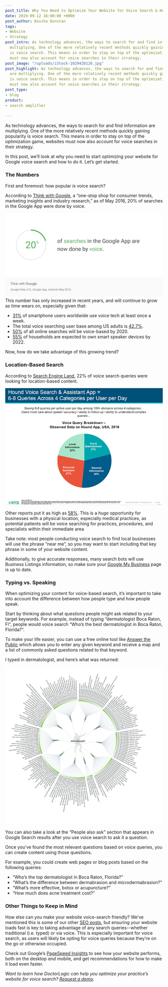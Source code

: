 ```yaml
---
post_title: Why You Need to Optimize Your Website for Voice Search & How to Do It
date: 2019-09-12 16:00:00 +0000
post_author: Keisha Dunstan
tags:
- Website
- Strategy
post_intro: As technology advances, the ways to search for and find information are
  multiplying. One of the more relatively recent methods quickly gaining popularity
  is voice search. This means in order to stay on top of the optimization game, websites
  must now also account for voice searches in their strategy.
post_image: "/uploads/iStock-1029428126.jpg"
post_highlight: As technology advances, the ways to search for and find information
  are multiplying. One of the more relatively recent methods quickly gaining popularity
  is voice search. This means in order to stay on top of the optimization game, websites
  must now also account for voice searches in their strategy.
post_type:
- blog
product:
- search amplifier

---
```

As technology advances, the ways to search for and find information are multiplying. One of the more relatively recent methods quickly gaining popularity is voice search. This means in order to stay on top of the optimization game, websites must now also account for voice searches in their strategy.

In this post, we’ll look at why you need to start optimizing your website for Google voice search and how to do it. Let’s get started.

### The Numbers

First and foremost: how popular _is_ voice search?

According to [Think with Google](https://www.thinkwithgoogle.com/data/voice-search-statistics/), a “one-stop shop for consumer trends, marketing insights and industry research,” as of May 2016, 20% of searches in the Google App were done by voice.

![](/uploads/21Yx3-data-voice-search-statistics-download.jpg)  
This number has only increased in recent years, and will continue to grow as time wears on, especially given that:

* [31%](https://www.statista.com/statistics/787382/worldwide-voice-technology-utilization/) of smartphone users worldwide use voice tech at least once a week.
* The total voice searching user base among US adults is [42.7%](https://voicebot.ai/2018/04/03/over-half-of-smartphone-owners-use-voice-assistants-siri-leads-the-pack/).
* [50%](https://www.comscore.com/Insights/Presentations-and-Whitepapers/2017/The-Future-of-Voice-From-Smartphones-to-Smart-Speakers-to-Smart-Homes) of all online searches will be voice-based by 2020.
* [55%](https://www.occstrategy.com/media/1285/the-talking-shop_uk.pdf) of households are expected to own smart speaker devices by 2022.

Now, how do we take advantage of this growing trend?

### Location-Based Search

According to [Search Engine Land](https://searchengineland.com/voice-search-explosion-will-change-local-search-251776), 22% of voice search queries were looking for location-based content.

![](/uploads/hound-voice-graphic.png)

Other reports put it as high as [58%](https://www.brightlocal.com/research/voice-search-for-local-business-study/). This is a _huge_ opportunity for businesses with a physical location, especially medical practices, as potential patients will be voice searching for practices, procedures, and specialists within their immediate area

Take note: most people conducting voice search to find local businesses will use the phrase “near me”, so you may want to start including that key phrase in some of your website content.

Additionally, to give accurate responses, many search bots will use Business Listings information, so make sure your [Google My Business](https://www.google.com/business/) page is up to date.

### Typing vs. Speaking

When optimizing your content for voice-based search, it’s important to take into account the difference between how people type and how people speak.

Start by thinking about what questions people might ask related to your target keywords. For example, instead of typing “dermatologist Boca Raton, Fl”, people would voice search “Who’s the best dermatologist in Boca Raton, Florida?”.

To make your life easier, you can use a free online tool like [Answer the Public](https://answerthepublic.com) which allows you to enter any given keyword and receive a map and a list of commonly asked questions related to that keyword.

I typed in dermatologist, and here’s what was returned:

![](/uploads/fd959fb9-87d3-46db-9110-3ff516bccea9.png)

You can also take a look at the “People also ask” section that appears in Google Search results after you use voice search to ask it a question.

Once you’ve found the most relevant questions based on voice queries, you can create content using those questions.

For example, you could create web pages or blog posts based on the following queries:

* “Who’s the top dermatologist in Boca Raton, Florida?”
* “What’s the difference between dermabrasion and microdermabrasion?”
* “What’s more effective, botox or acupuncture?”
* “How much does acne treatment cost?”

### Other Things to Keep in Mind

How else can you make your website voice-search friendly? We’ve mentioned this is some of our other [SEO posts](https://doctorlogic.com/blog/market-healthcare-practice-online.html), but ensuring your website loads fast is key to taking advantage of any search queries--whether traditional (i.e. typed) or via voice. This is especially important for voice search, as users will likely be opting for voice queries because they’re on the go or otherwise occupied.

Check out Google’s [PageSpeed Insights](https://developers.google.com/speed/pagespeed/insights/) to see how your website performs, both on the desktop _and_ mobile, and get recommendations for how to make it load even faster.

_Want to learn how DoctorLogic can help you optimize your practice’s website for voice search?_ [_Request a demo_](https://doctorlogic.com/get-a-demo.html)_._